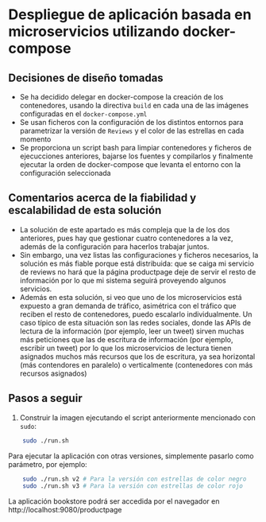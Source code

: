 # Despliegue de aplicación basada en microservicios utilizando docker-compose

## Decisiones de diseño tomadas
* Se ha decidido delegar en docker-compose la creación de los contenedores, usando la directiva `build` en cada una de las imágenes configuradas en el `docker-compose.yml`
* Se usan ficheros con la configuración de los distintos entornos para parametrizar la versión de `Reviews` y el color de las estrellas en cada momento
* Se proporciona un script bash para limpiar contenedores y ficheros de ejecucciones anteriores, bajarse los fuentes y compilarlos y finalmente ejecutar la orden de docker-compose que levanta el entorno con la configuración seleccionada

## Comentarios acerca de la fiabilidad y escalabilidad de esta solución
* La solución de este apartado es más compleja que la de los dos anteriores, pues hay que gestionar cuatro contenedores a la vez, además de la configuración para hacerlos trabajar juntos.
* Sin embargo, una vez listas las configuraciones y ficheros necesarios, la solución es más fiable porque está distribuida: que se caiga mi servicio de reviews no hará que la página productpage deje de servir el resto de información por lo que mi sistema seguirá proveyendo algunos servicios.
* Además en esta solución, si veo que uno de los microservicios está expuesto a gran demanda de tráfico, asimétrica con el tráfico que reciben el resto de contenedores, puedo escalarlo individualmente. Un caso típico de esta situación son las redes sociales, donde las APIs de lectura de la información (por ejemplo, leer un tweet) sirven muchas más peticiones que las de escritura de información (por ejemplo, escribir un tweet) por lo que los microservicios de lectura tienen asignados muchos más recursos que los de escritura, ya sea horizontal (más contendores en paralelo) o verticalmente (contenedores con más recursos asignados)

## Pasos a seguir

1. Construir la imagen ejecutando el script anteriormente mencionado con `sudo`:

```bash
    sudo ./run.sh
```

Para ejecutar la aplicación con otras versiones, simplemente pasarlo como parámetro, por ejemplo:

```bash
    sudo ./run.sh v2 # Para la versión con estrellas de color negro
    sudo ./run.sh v3 # Para la versión con estrellas de color rojo
```

La aplicación bookstore podrá ser accedida por el navegador en http://localhost:9080/productpage